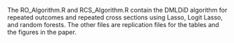 The RO_Algorithm.R and RCS_Algorithm.R contain the DMLDiD algorithm for repeated outcomes and repeated cross sections using Lasso, Logit Lasso, and random forests. 
The other files are replication files for the tables and the figures in the paper. 
